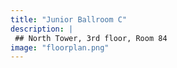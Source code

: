 ```yaml
---
title: "Junior Ballroom C"
description: |
 ## North Tower, 3rd floor, Room 84
image: "floorplan.png"
---
```


